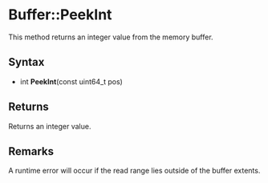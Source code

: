 # Buffer::PeekInt #
This method returns an integer value from the memory buffer.

## Syntax ##
- int **PeekInt**(const uint64_t pos)

## Returns ##
Returns an integer value.

## Remarks ##
A runtime error will occur if the read range lies outside of the buffer extents.
